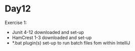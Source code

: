 Day12
=====

Exercise 1:
 - Junit 4-12 downloaded and set-up
 - HamCrest 1-3 downloaded and set-up
 - *.bat plugin(s) set-up to run batch files fom within IntelliJ






